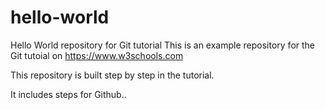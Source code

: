 # hello-world
Hello World repository for Git tutorial
This is an example repository for the Git tutoial on https://www.w3schools.com

This repository is built step by step in the tutorial. 

It includes steps for Github..
